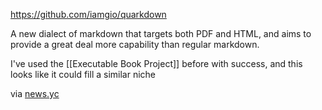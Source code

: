 https://github.com/iamgio/quarkdown

A new dialect of markdown that targets both PDF and HTML, and aims to provide a great deal more capability than regular markdown.

I've used the [[Executable Book Project]] before with success, and this looks like it could fill a similar niche

via [news.yc](https://news.ycombinator.com)